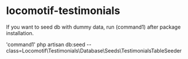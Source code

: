 # locomotif-testimonials

If you want to seed db with dummy data, run (command1) after package installation.

'command1'  php artisan db:seed --class=Locomotif\Testimonials\Database\Seeds\TestimonialsTableSeeder
